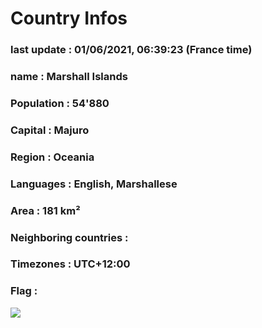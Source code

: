 # Country  Infos
### last update : 01/06/2021, 06:39:23 (France time)

### name : Marshall Islands
### Population : 54'880
### Capital : Majuro
### Region : Oceania
### Languages : English, Marshallese
### Area : 181 km²
### Neighboring countries : 
### Timezones : UTC+12:00

### Flag :
![](https://restcountries.eu/data/mhl.svg)